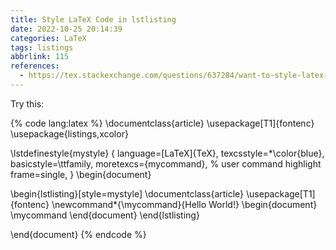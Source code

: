 ```yaml
---
title: Style LaTeX Code in lstlisting
date: 2022-10-25 20:14:39
categories: LaTeX
tags: listings
abbrlink: 115
references:
  - https://tex.stackexchange.com/questions/637284/want-to-style-latex-code-in-my-lstlistings
---
```

Try this:

{% code lang:latex %}
\documentclass{article}
\usepackage[T1]{fontenc}
\usepackage{listings,xcolor}

\lstdefinestyle{mystyle}
{
  language=[LaTeX]{TeX},
  texcsstyle=*\color{blue},
  basicstyle=\ttfamily,
  moretexcs={mycommand}, % user command highlight
  frame=single,
}
\begin{document}

\begin{lstlisting}[style=mystyle]
\documentclass{article}
\usepackage[T1]{fontenc}
\newcommand*{\mycommand}{Hello World!}
\begin{document}
  \mycommand
\end{document}
\end{lstlisting}

\end{document}
{% endcode %}
